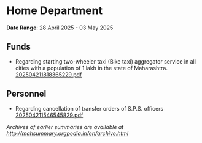 # Home Department

**Date Range**: 28 April 2025 - 03 May 2025


## Funds
- Regarding starting two-wheeler taxi (Bike taxi) aggregator service in all cities with a population of 1 lakh in the state of Maharashtra.\
  [202504211818365229.pdf](https://gr.maharashtra.gov.in/Site/Upload/Government%20Resolutions/English/202504211818365229.pdf)

## Personnel
- Regarding cancellation of transfer orders of S.P.S. officers\
  [202504211546545829.pdf](https://gr.maharashtra.gov.in/Site/Upload/Government%20Resolutions/English/202504211546545829.pdf)


*Archives of earlier summaries are available at http://mahsummary.orgpedia.in/en/archive.html*